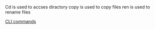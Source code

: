 Cd is used to accses diractory
copy is used to copy files
ren is used to rename files


[CLI commands](Docs/Cli.md)